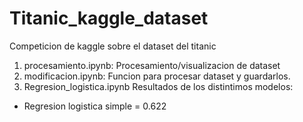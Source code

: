 # Titanic_kaggle_dataset
Competicion de kaggle sobre el dataset del titanic

1) procesamiento.ipynb: Procesamiento/visualizacion de dataset
2) modificacion.ipynb: Funcion para procesar dataset y guardarlos.
3) Regresion_logistica.ipynb
Resultados de los distintimos modelos:
- Regresion logistica simple = 0.622
